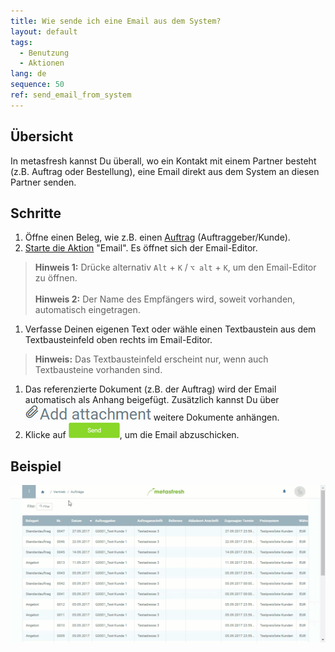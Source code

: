 ```yaml
---
title: Wie sende ich eine Email aus dem System?
layout: default
tags:
  - Benutzung
  - Aktionen
lang: de
sequence: 50
ref: send_email_from_system
---
```


## Übersicht
In metasfresh kannst Du überall, wo ein Kontakt mit einem Partner besteht (z.B. Auftrag oder Bestellung), eine Email direkt aus dem System an diesen Partner senden.

## Schritte
1. Öffne einen Beleg, wie z.B. einen [Auftrag](Auftrag_erfassen) (Auftraggeber/Kunde).
1. [Starte die Aktion](AktionStarten) "Email". Es öffnet sich der Email-Editor.
 >**Hinweis 1:** Drücke alternativ `Alt` + `K` / `⌥ alt` + `K`, um den Email-Editor zu öffnen.<br><br>
 >**Hinweis 2:** Der Name des Empfängers wird, soweit vorhanden, automatisch eingetragen.

1. Verfasse Deinen eigenen Text oder wähle einen Textbaustein aus dem Textbausteinfeld oben rechts im Email-Editor.
 >**Hinweis:** Das Textbausteinfeld erscheint nur, wenn auch Textbausteine vorhanden sind.

1. Das referenzierte Dokument (z.B. der Auftrag) wird der Email automatisch als Anhang beigefügt. Zusätzlich kannst Du über ![](assets/add_attachment.png) weitere Dokumente anhängen.
1. Klicke auf ![](assets/send_email_button.png), um die Email abzuschicken.

## Beispiel
![](assets/Email_senden_aus_System.gif)
